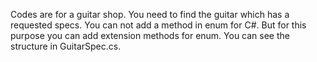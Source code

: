 Codes are for a guitar shop. You need to find the guitar which has a requested specs. You can not add a method in enum for C#. But for this purpose you can add extension methods for enum. You can see the structure in GuitarSpec.cs. 
